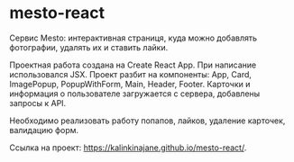 # mesto-react
Сервис Mesto: интерактивная страниця, куда можно добавлять фотографии, удалять их и ставить лайки.

Проектная работа создана на Create React App. При написание использовался JSX.
Проект разбит на компоненты:
App, Card, ImagePopup, PopupWithForm, Main, Header, Footer.
Карточки и информация о пользователе загружается с сервера, добавлены запросы к API.

Необходимо реализовать работу попапов, лайков, удаление карточек, валидацию форм.

Ссылка на проект: https://kalinkinajane.github.io/mesto-react/.
